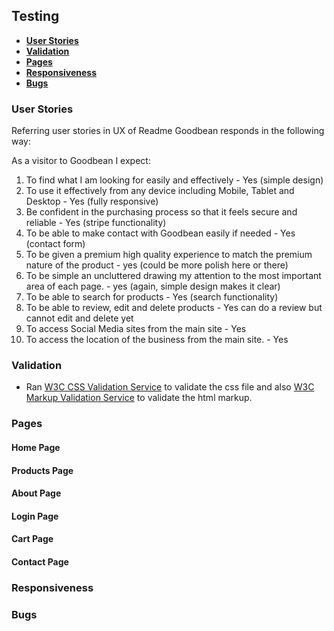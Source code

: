 ## Testing

- [**User Stories**](#user-stories)
- [**Validation**](#validation)
- [**Pages**](#pages)
- [**Responsiveness**](#responsiveness)
 - [**Bugs**](#bugs)


### User Stories

Referring user stories in UX of Readme Goodbean responds in the following way:


As a visitor to Goodbean I expect:
1. To find what I am looking for easily and effectively - Yes (simple design)
2. To use it effectively from any device including Mobile, Tablet and Desktop - Yes (fully responsive)
3. Be confident in the purchasing process so that it feels secure and reliable - Yes (stripe functionality)
4. To be able to make contact with Goodbean easily if needed - Yes (contact form)
5. To be given a premium high quality experience to match the premium nature of the product - yes (could be more polish here or there)
6. To be simple an uncluttered drawing my attention to the most important area of each page. - yes (again, simple design makes it clear)
7. To be able to search for products - Yes (search functionality)
8. To be able to review, edit and delete products - Yes can do a review but cannot edit and delete yet 
9. To access Social Media sites from the main site - Yes
10.  To access the location of the business from the main site. - Yes


### Validation

* Ran [W3C CSS Validation Service](https://jigsaw.w3.org/css-validator/) to validate the css file and also [W3C Markup Validation Service](https://validator.w3.org/) to validate the html markup.

### Pages


#### Home Page


#### Products Page


#### About Page


#### Login Page


#### Cart Page


#### Contact Page


### Responsiveness


### Bugs

